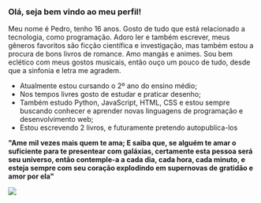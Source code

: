### Olá, seja bem vindo ao meu perfil!

Meu nome é Pedro, tenho 16 anos. Gosto de tudo que está relacionado a tecnologia, como programação. Adoro ler e também escrever, meus gêneros favoritos são ficção científica e investigação, mas também estou a procura de bons livros de romance. Amo mangás e animes. Sou bem eclético com meus gostos musicais, então ouço um pouco de tudo, desde que a sinfonia e letra me agradem.

- Atualmente estou cursando o 2º ano do ensino médio;
- Nos tempos livres gosto de estudar e praticar desenho;
- Também estudo Python, JavaScript, HTML, CSS e estou sempre buscando conhecer e aprender novas linguagens de programação e desenvolvimento web;
- Estou escrevendo 2 livros, e futuramente pretendo autopublica-los

**"Ame mil vezes mais quem te ama; E saiba que, se alguém te amar o suficiente para te presentear com galáxias, certamente esta pessoa será seu universo, então contemple-a a cada dia, cada hora, cada minuto, e esteja sempre com seu coração explodindo em supernovas de gratidão e amor por ela"**

![](https://media1.tenor.com/m/r5TnkumodAQAAAAC/tobi-dancando.gif)
